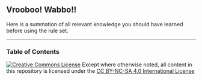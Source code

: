 ## Vrooboo! Wabbo!!

Here is a summation of all relevant knowledge you should have learned before using the rule set.

---

### Table of Contents



<a rel="license" href="http://creativecommons.org/licenses/by-nc-sa/4.0/"><img alt="Creative Commons License" style="border-width:0" src="https://i.creativecommons.org/l/by-nc-sa/4.0/88x31.png" /></a>
Except where otherwise noted, all content in this repository is licensed under the <a rel="license" href="http://creativecommons.org/licenses/by-nc-sa/4.0/">CC BY-NC-SA 4.0 International License</a>
